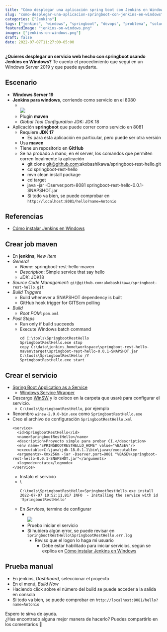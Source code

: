 ```yaml
---
title: "Cómo desplegar una aplicación spring boot con Jenkins en Windows"
slug: "como-desplegar-una-aplicacion-springboot-con-jenkins-en-windows"
categories: ["Jenkins"]
tags: ["jenkins", "windows", "springboot", "devops", "problema", "solución"]
featuredImage: "jenkins-on-windows.png"
images: ["jenkins-on-windows.png"]
draft: false
date: 2022-07-07T11:27:00-05:00
---
```


**¿Quieres desplegar un servicio web hecho con springboot usando Jenkins en Windows?**
Te cuento el procedimiento que seguí en un Windows Server 2019 y que puede ayudarte.

<!--more-->

## Escenario
- **Windows Server 19**
- **Jenkins para windows**, corriendo como servicio en el 8080
  - \
    ![](20220624123449.png " ")
  - Plugin **maven**
  - _Global Tool Configuration_
    JDK: JDK 18
- Aplicación **springboot** que puede correr como servicio en 8081
  - Requiere **JDK 17**
    - Es para esta aplicación en particular, pero puede ser otra versión
  - Usa **maven**
  - Tiene un repositorio en **GitHub**
  - Se ha probado a mano, en el server, los comandos que permiten corren localmente la aplicación
    - git clone git@github.com:akobashikawa/springboot-rest-hello.git
    - cd springboot-rest-hello
    - mvn clean install package
    - cd target
    - java -jar -Dserver.port=8081 springboot-rest-hello-0.0.1-SNAPSHOT.jar
    - Si todo va bien, se puede comprobar en `http://localhost:8081/hello?name=Antonio`

## Referencias
- [Cómo instalar Jenkins en Windows](https://puroguramu.akcademia.xyz/posts/como-instalar-jenkins-en-windows/)

## Crear job maven
- En **jenkins**, _New Item_
- _General_
  - _Name_: springboot-rest-hello-maven
  - _Description_: Simple service that say hello
  - _JDK_: JDK18
- _Source Code Management_: `git@github.com:akobashikawa/springboot-rest-hello.git`
- _Build Triggers_
  - Build whenever a SNAPSHOT dependency is built
  - GitHub hook trigger for GITScm polling
- _Build_
  - _Root POM_: `pom.xml`
- _Post Steps_
  - Run only if build succeeds
  - Execute Windows batch command
    ```
    cd C:\tools\SpringbootRestHello
    SpringbootRestHello.exe stop
    copy C:\data\jenkins_home\workspace\springboot-rest-hello-maven\target\springboot-rest-hello-0.0.1-SNAPSHOT.jar C:\tools\SpringbootRestHello /Y
    SpringbootRestHello.exe start
    ```

## Crear el servicio
- [Spring Boot Application as a Service](https://www.baeldung.com/spring-boot-app-as-a-service)
  - [Windows Service Wrapper](https://repo.jenkins-ci.org/releases/com/sun/winsw/winsw/2.9.0/)
- Descargo [WinSW](https://repo.jenkins-ci.org/releases/com/sun/winsw/winsw/2.9.0/winsw-2.9.0-bin.exe) y lo coloco en la carpeta que usaré para configurar el servicio.
  - `C:\tools\SpringbootRestHello`, por ejemplo
- Renombro `winsw-2.9.0-bin.exe` como `SpringbootRestHello.exe`
- Creo el archivo de configuración `SpringbootRestHello.xml`
  ```
  <service>
    <id>SpringbootRestHello</id>
    <name>SpringbootRestHello</name>
    <description>Proyecto simple para probar CI.</description>
    <env name="SPRINGBOOTRESTHELLO_HOME" value="%BASE%"/>
    <executable>C:\java\jdk-18.0.1.1\bin\java</executable>
    <arguments>-Xmx256m -jar -Dserver.port=8081 "%BASE%\springboot-rest-hello-0.0.1-SNAPSHOT.jar"</arguments>
    <logmode>rotate</logmode>
  </service>
  ```
  - Instalo el servicio
  - \
    ```
    C:\tools\SpringbootRestHello>SpringbootRestHello.exe install
    2022-07-07 10:52:11,817 INFO  - Installing the service with id 'SpringbootRestHello'
    ```
  - En _Services_, termino de configurar
    - \
      ![](springboot-service-windows-setting.png " ")
    - Pruebo iniciar el servicio
    - Si hubiera algún error, se puede revisar en `SpringbootRestHello\SpringbootRestHello.err.log`
      - Reviso que el logon lo haga mi usuario
        - Debe estar habilitado para iniciar servicios, según se explica en [Cómo instalar Jenkins en Windows](https://puroguramu.akcademia.xyz/posts/como-instalar-jenkins-en-windows/)

## Prueba manual
- En jenkins, _Dashboard_, seleccionar el proyecto
- En el menú, _Build Now_
- Haciendo click sobre el número del build se puede acceder a la salida en consola
- Si todo va bien, se puede comprobar en `http://localhost:8081/hello?name=Antonio`

Espero te sirva de ayuda. \
¿Has encontrado alguna mejor manera de hacerlo? Puedes compartirlo en los comentarios 🙏